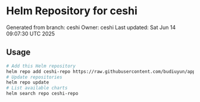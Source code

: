 # Helm Repository for ceshi
Generated from branch: ceshi
Owner: ceshi
Last updated: Sat Jun 14 09:07:30 UTC 2025

## Usage
```bash
# Add this Helm repository
helm repo add ceshi-repo https://raw.githubusercontent.com/budiuyun/appStore/helm-ceshi/
# Update repositories
helm repo update
# List available charts
helm search repo ceshi-repo
```
